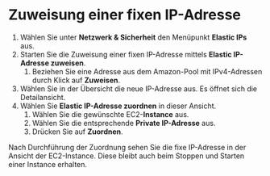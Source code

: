 # Zuweisung einer fixen IP-Adresse

1. Wählen Sie unter **Netzwerk & Sicherheit** den Menüpunkt **Elastic IPs** aus.
1. Starten Sie die Zuweisung einer fixen IP-Adresse mittels **Elastic IP-Adresse zuweisen**.
    1. Beziehen Sie eine Adresse aus dem Amazon-Pool mit IPv4-Adressen durch Klick auf **Zuweisen**.
1. Wählen Sie in der Übersicht die neue IP-Adresse aus. Es öffnet sich die Detailansicht.
1. Wählen Sie **Elastic IP-Adresse zuordnen** in dieser Ansicht.
    1. Wählen Sie die gewünschte EC2-**Instance** aus.
    1. Wählen Sie die entsprechende **Private IP-Adresse** aus.
    1. Drücken Sie auf **Zuordnen**.

Nach Durchführung der Zuordnung sehen Sie die fixe IP-Adresse in der Ansicht der EC2-Instance. Diese bleibt auch beim Stoppen und Starten einer Instance erhalten.